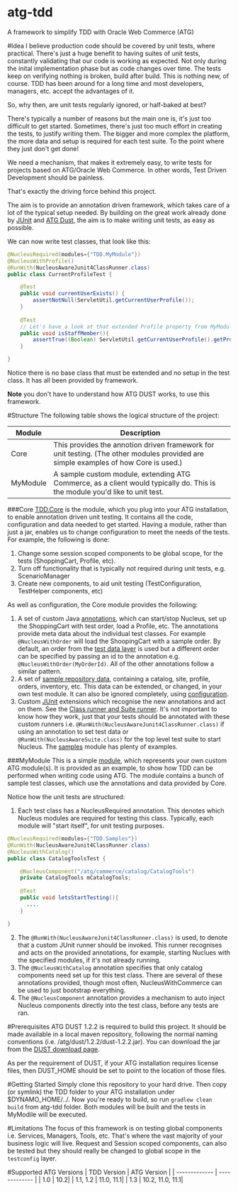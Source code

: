 atg-tdd
=======

A framework to simplify TDD with Oracle Web Commerce (ATG)

#Idea
I believe production code should be covered by unit tests, where practical. There's just a huge benefit to having suites of unit tests, constantly validating that our code is working as expected. Not only during the inital implementation phase but as code changes over time. The tests keep on verifying nothing is broken, build after build. This is nothing new, of course. TDD has been around for a long time and most developers, managers, etc. accept the advantages of it. 

So, why then, are unit tests regularly ignored, or half-baked at best? 

There's typically a number of reasons but the main one is, it's just too difficult to get started. Sometimes, there's just too much effort in creating the tests, to justify writing them. The bigger and more complex the platform, the more data and setup is required for each test suite. To the point where they just don't get done!

We need a mechanism, that makes it extremely easy, to write tests for projects based on ATG/Oracle Web Commerce. In other words, Test Driven Development should be painless.  

That's exactly the driving force behind this project. 

The aim is to provide an annotation driven framework, which takes care of a lot of the typical setup needed. By building on the great work already done by [JUnit](https://github.com/junit-team/junit) and [ATG Dust](http://atgdust.sourceforge.net/project-info.html), the aim is to make writing unit tests, as easy as possible. 

We can now write test classes, that look like this:

```java
@NucleusRequired(modules={"TDD.MyModule"})
@NucleusWithProfile()
@RunWith(NucleusAwareJunit4ClassRunner.class)
public class CurrentProfileTest {

	@Test
	public void currentUserExists() {
		assertNotNull(ServletUtil.getCurrentUserProfile());
	}
	
	@Test
	// Let's have a look at that extended Profile property from MyModule!
	public void isStaffMember(){
		assertTrue((Boolean) ServletUtil.getCurrentUserProfile().getPropertyValue("isStaff"));
	}

}
````

Notice there is no base class that must be extended and no setup in the test class. It has all been provided by framework.

**Note** you don't have to understand how ATG DUST works, to use this framework. 

#Structure
The following table shows the logical structure of the project:

| Module  | Description |
| ------------- | ------------- |
| Core  | This provides the annotion driven framework for unit testing. (The other modules provided are simple examples of how Core is used.)|
| MyModule  | A sample custom module, extending ATG Commerce, as a client would typically do. This is the module you'd like to unit test.


###Core
[TDD.Core](https://github.com/Roanis/atg-tdd/tree/master/Core) is the module, which you plug into your ATG installation, to enable annotation driven unit testing. It contains all the code, configuration and data needed to get started. Having a module, rather than just a jar, enables us to change configuration to meet the needs of the tests. For example, the following is done:

1. Change some session scoped components to be global scope, for the tests (ShoppingCart, Profile, etc).
2. Turn off functionality that is typically not required during unit tests, e.g. ScenarioManager
3. Create new components, to aid unit testing (TestConfiguration, TestHelper components, etc)

As well as configuration, the Core module provides the following:

1. A set of custom Java [annotations](https://github.com/Roanis/atg-tdd/tree/master/Core/src/main/java/com/roanis/tdd/annotation), which can start/stop Nucleus, set up the ShoppingCart with test order, load a Profile, etc. The annotations provide meta data about the individual test classes. For example ```@NucleusWithOrder``` will load the ShoopingCart with a sample order. By default, an order from the [test data layer](https://github.com/Roanis/atg-tdd/tree/master/Core/data) is used but a different order can be specified by passing an id to the annotation e.g. ```@NucleusWithOrder(MyOrderId)```. All of the other annotations follow a similar pattern. 
2. A set of [sample repository data](https://github.com/Roanis/atg-tdd/tree/master/Core/data), containing a catalog, site, profile, orders, inventory, etc. This data can be extended, or changed, in your own test module. It can also be ignored completely, using [configuration](https://github.com/Roanis/atg-tdd/tree/master/Core/config/atg/commerce).
3. Custom [JUnit](https://github.com/junit-team/junit) extensions which recognise the new annotations and act on them. See the [Class runner and Suite runner](https://github.com/Roanis/atg-tdd/tree/master/Core/src/main/java/com/roanis/tdd/junit4/runner). It's not important to know how they work, just that your tests should be annotated with these custom runners i.e. ```@RunWith(NucleusAwareJunit4ClassRunner.class)``` if using an annotation to set test data or ```@RunWith(NucleusAwareSuite.class)``` for the top level test suite to start Nucleus. The [samples](https://github.com/Roanis/atg-tdd/tree/master/Samples/src/test/java/com/roanis/tdd/samples) module has plenty of examples.

###MyModule
This is a simple [module](https://github.com/Roanis/atg-tdd/tree/master/MyModule), which represents your own custom ATG module(s). It is provided as an example, to show how TDD can be performed when writing code using ATG. The module contains a bunch of sample test classes, which use the annotations and data provided by Core.

Notice how the unit tests are structured:

1. Each test class has a NucleusRequired annotation. This denotes which Nucleus modules are required for testing this class. Typically, each module will "start itself", for unit testing purposes.
 
```java
@NucleusRequired(modules={"TDD.Samples"})
@RunWith(NucleusAwareJunit4ClassRunner.class)
@NucleusWithCatalog()
public class CatalogToolsTest {

    @NucleusComponent("/atg/commerce/catalog/CatalogTools")
	private CatalogTools mCatalogTools;
	
	@Test
	public void letsStartTesting(){
	  ....
	}

}
````

2. The ```@RunWith(NucleusAwareJunit4ClassRunner.class)``` is used, to denote that a custom JUnit runner should be invoked. This runner recognises and acts on the provided annotations, for example, starting Nuclues with the specified modules, if it's not already running.
3. The ```@NucleusWithCatalog``` annotation specifies that only catalog components need set up for this test class. There are several of these annotations provided, though most often, NucleusWithCommerce can be used to just bootstrap everything.
4. The ```@NucleusComponent``` annotation provides a mechanism to auto inject Nucleus components directly into the test class, before any tests are ran.

#Prerequisites
ATG DUST 1.2.2 is required to build this project. It should be made available in a local maven repository, following the normal naming conventions (i.e. /atg/dust/1.2.2/dust-1.2.2.jar). You can download the jar from the [DUST download page](http://sourceforge.net/projects/atgdust/). 

As per the requirement of DUST, if your ATG installation requires license files, then DUST_HOME should be set to point to the location of those files.

#Getting Started
Simply clone this repository to your hard drive. Then copy (or symlink) the TDD folder to your ATG installation under $DYNAMO_HOME/../. Now you're ready to build, so run ```gradlew clean build``` from atg-tdd folder. Both modules will be built and the tests in MyModile will be executed.

#Limitations
The focus of this framework is on testing global components i.e. Services, Managers, Tools, etc. That's where the vast majority of your business logic will live. Request and Session scoped components, can also be tested but they should really be changed to global scope in the ```testconfig``` layer.

#Supported ATG Versions
| TDD Version  | ATG Version |
| ------------- | ------------- |
| 1.0  | 10.2|
| 1.1, 1.2  | 11.0, 11.1|
| 1.3  | 10.2, 11.0, 11.1|







